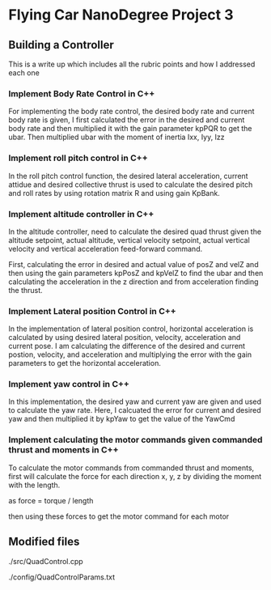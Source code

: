# Flying Car NanoDegree Project 3

## Building a Controller

This is a write up which includes all the rubric points and how I addressed each one

### Implement Body Rate Control in C++

For implementing the body rate control, the desired body rate and current body rate is given, I first calculated the error in the desired and current body rate and then multiplied it with the gain parameter kpPQR to get the ubar. Then multiplied ubar with the moment of inertia Ixx, Iyy, Izz

### Implement roll pitch control in C++

In the roll pitch control function, the desired lateral acceleration, current attidue and desired collective thrust is used to calculate the desired pitch and roll rates by using rotation matrix R and using gain KpBank.


### Implement altitude controller in C++

In the altitude controller, need to calculate the desired quad thrust given the altitude setpoint, actual altitude, vertical velocity setpoint, actual vertical velocity and vertical acceleration feed-forward command.

First, calculating the error in desired and actual value of posZ and velZ and then using the gain parameters kpPosZ and kpVelZ to find the ubar and then calculating the acceleration in the z direction and from acceleration finding the thrust.

### Implement Lateral position Control in C++

In the implementation of lateral position control, horizontal acceleration is calculated by using desired lateral position, velocity, acceleration and current pose. I am calculating the difference of the desired and current postion, velocity, and acceleration and multiplying the error with the gain parameters to get the horizontal acceleration.

### Implement yaw control in C++

In this implementation, the desired yaw and current yaw are given and used to calculate the yaw rate. Here, I calcuated the error for current and desired yaw and then multiplied it by kpYaw to get the value of the YawCmd

### Implement calculating the motor commands given commanded thrust and moments in C++

To calculate the motor commands from commanded thrust and moments, first will calculate the force for each direction x, y, z by dividing the moment with the length.

as force = torque / length

then using these forces to get the motor command for each motor


## Modified files
./src/QuadControl.cpp

./config/QuadControlParams.txt
